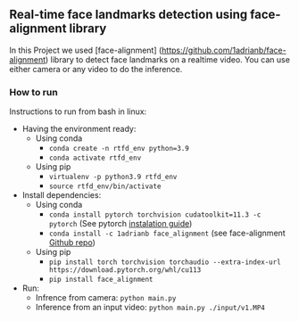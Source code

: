 ## Real-time face landmarks detection using face-alignment library
In this Project we used [face-alignment] (https://github.com/1adrianb/face-alignment) library to detect face landmarks on a realtime video. You can use either camera or any video to do the inference.  

### How to run
Instructions to run from bash in linux:
* Having the environment ready:
  * Using conda
    * `conda create -n rtfd_env python=3.9`
    * `conda activate rtfd_env`
  * Using pip
    * `virtualenv -p python3.9 rtfd_env`
    * `source rtfd_env/bin/activate`
* Install dependencies:
  * Using conda
    * `conda install pytorch torchvision cudatoolkit=11.3 -c pytorch` (See pytorch [instalation guide](https://pytorch.org/get-started/locally/))
    * `conda install -c 1adrianb face_alignment` (see face-alignment [Github repo](https://github.com/1adrianb/face-alignment))
  * Using pip
    * `pip install torch torchvision torchaudio --extra-index-url https://download.pytorch.org/whl/cu113`
    * `pip install face_alignment`
* Run:
  * Infrence from camera: `python main.py` 
  * Inference from an input video: `python main.py ./input/v1.MP4`
